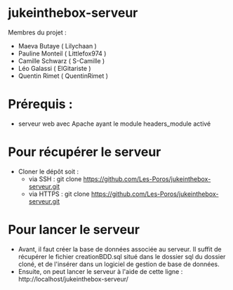 # jukeinthebox-serveur

Membres du projet :
- Maeva Butaye    ( Lilychaan )
- Pauline Monteil ( Littlefox974 )
- Camille Schwarz ( S-Camille )
- Léo Galassi     ( ElGitariste )
- Quentin Rimet   ( QuentinRimet )

# Prérequis :

* serveur web avec Apache ayant le module headers_module activé

# Pour récupérer le serveur

* Cloner le dépôt soit :
    - via SSH : git clone https://github.com/Les-Poros/jukeinthebox-serveur.git
    - via HTTPS : git clone https://github.com/Les-Poros/jukeinthebox-serveur.git
    
# Pour lancer le serveur

* Avant, il faut créer la base de données associée au serveur. Il suffit de  récupérer le fichier creationBDD.sql situé dans le dossier sql du dossier cloné, et de l'insérer dans un logiciel de gestion de base de données.
* Ensuite, on peut lancer le serveur à l'aide de cette ligne : http://localhost/jukeinthebox-serveur/
